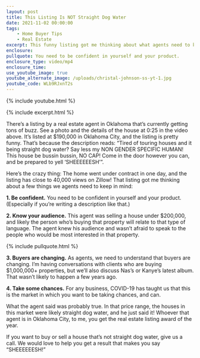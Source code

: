 ```yaml
---
layout: post
title: This Listing Is NOT Straight Dog Water
date: 2021-11-02 00:00:00
tags:
    - Home Buyer Tips
    - Real Estate
excerpt: This funny listing got me thinking about what agents need to keep in mind.
enclosure:
pullquote: You need to be confident in yourself and your product.
enclosure_type: video/mp4
enclosure_time:
use_youtube_image: true
youtube_alternate_image: /uploads/christal-johnson-ss-yt-1.jpg
youtube_code: WLb9RJxnT2s
---
```

{% include youtube.html %}

{% include excerpt.html %}

There’s a listing by a real estate agent in Oklahoma that’s currently getting tons of buzz. See a photo and the details of the house at 0:25 in the video above. It’s listed at $190,000 in Oklahoma City, and the listing is pretty funny. That’s because the description reads: “Tired of touring houses and it being straight dog water? Say less my NON GENDER SPECIFIC HUMAN\! This house be bussin bussin, NO CAP\! Come in the door however you can, and be prepared to yell ‘SHEEEEEESH’”.&nbsp;

Here’s the crazy thing: The home went under contract in one day, and the listing has close to 40,000 views on Zillow\! That listing got me thinking about a few things we agents need to keep in mind:

**1\. Be confident.** You need to be confident in yourself and your product. (Especially if you’re writing a description like that.)

**2\. Know your audience.** This agent was selling a house under $200,000, and likely the person who’s buying that property will relate to that type of language. The agent knew his audience and wasn’t afraid to speak to the people who would be most interested in that property.&nbsp;

{% include pullquote.html %}

**3\. Buyers are changing.** As agents, we need to understand that buyers are changing. I’m having conversations with clients who are buying $1,000,000+ properties, but we’ll also discuss Nas’s or Kanye’s latest album. That wasn’t likely to happen a few years ago.

**4\. Take some chances.** For any business, COVID-19 has taught us that this is the market in which you want to be taking chances, and can.&nbsp;

What the agent said was probably true. In that price range, the houses in this market were likely straight dog water, and he just said it\! Whoever that agent is in Oklahoma City, to me, you get the real estate listing award of the year.

If you want to buy or sell a house that’s not straight dog water, give us a call. We would love to help you get a result that makes you say “SHEEEEEESH\!”
